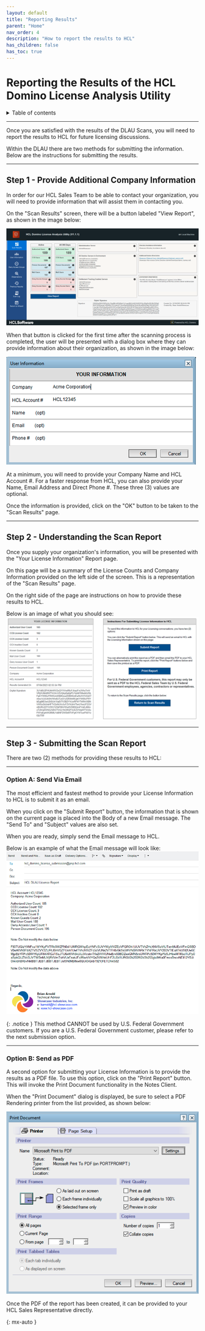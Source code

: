 ```yaml
---
layout: default
title: "Reporting Results"
parent: "Home"
nav_order: 4
description: "How to report the results to HCL"
has_children: false
has_toc: true
---
```


<h1>Reporting the Results of the HCL Domino License Analysis Utility</h1>

<details close markdown="block">
  <summary>
    Table of contents
  </summary>
  {: .text-delta }
1. TOC
{:toc}
</details>

___
Once you are satisfied with the results of the DLAU Scans, you will need to report the results to HCL for future licensing discussions.

Within the DLAU there are two methods for submitting the information. Below are the instructions for submitting the results.

___
## Step 1 - Provide Additional Company Information
In order for our HCL Sales Team to be able to contact your organization, you will need to provide information that will assist them in contacting you.

On the "Scan Results" screen, there will be a button labeled "View Report", as shown in the image below:

![Scan Results](assets/images/png/14-scan-results.png)

When that button is clicked for the first time after the scanning process is completed, the user will be presented with a dialog box where they can provide information about their organization, as shown in the image below:

![Corporate Information Input](assets/images/png/corporate-information-input.png)

At a minimum, you will need to provide your Company Name and HCL Account #. For a faster response from HCL, you can also provide your Name, Email Address and Direct Phone #. These three (3) values are optional.

Once the information is provided, click on the "OK" button to be taken to the "Scan Results" page.

___
## Step 2 - Understanding the Scan Report
Once you supply your organization's information, you will be presented with the "Your License Information" Report page.

On this page will be a summary of the License Counts and Company Information provided on the left side of the screen. This is a representation of the "Scan Results" page.

On the right side of the page are instructions on how to provide these results to HCL.

Below is an image of what you should see:
![Sample Report Page](assets/images/png/report-page.png)

___
## Step 3 - Submitting the Scan Report
There are two (2) methods for providing these results to HCL:

___
### Option A: Send Via Email
The most efficient and fastest method to provide your License Information to HCL is to submit it as an email.

When you click on the "Submit Report" button, the information that is shown on the current page is placed into the Body of a new Email message. The "Send To" and "Subject" values are also set.

When you are ready, simply send the Email message to HCL.

Below is an example of what the Email message will look like:
![Sample Email](assets/images/png/sample-email.png)

{: .notice }
This method CANNOT be used by U.S. Federal Government customers. If you are a U.S. Federal Government customer, please refer to the next submission option.

___
### Option B: Send as PDF
A second option for submitting your License Information is to provide the results as a PDF file. To use this option, click on the "Print Report" button. This will invoke the Print Document functionality in the Notes Client. 

When the "Print Document" dialog is displayed, be sure to select a PDF Rendering printer from the list provided, as shown below:

![Print Report](assets/images/png/print-report.png)

Once the PDF of the report has been created, it can be provided to your HCL Sales Representative directly.

{: mx-auto }